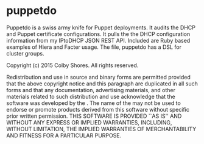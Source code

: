 # puppetdo
Puppetdo is a swiss army knife for Puppet deployments.  It audits the DHCP and Puppet certificate configurations.  It pulls the the DHCP configuration information from my IPtoDHCP JSON REST API.  Included are Ruby based examples of Hiera and Facter usage.  The file, puppetdo has a DSL for cluster groups.

Copyright (c) 2015 Colby Shores. All rights reserved.

Redistribution and use in source and binary forms are permitted provided that the above copyright notice and this paragraph are duplicated in all such forms and that any documentation, advertising materials, and other materials related to such distribution and use acknowledge that the software was developed by the . The name of the may not be used to endorse or promote products derived from this software without specific prior written permission. THIS SOFTWARE IS PROVIDED ``AS IS'' AND WITHOUT ANY EXPRESS OR IMPLIED WARRANTIES, INCLUDING, WITHOUT LIMITATION, THE IMPLIED WARRANTIES OF MERCHANTABILITY AND FITNESS FOR A PARTICULAR PURPOSE.
